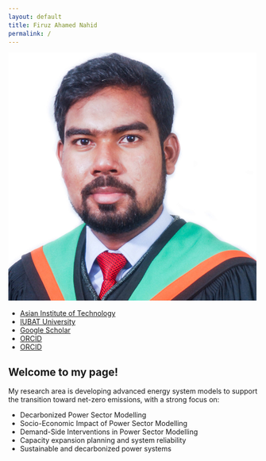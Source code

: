 ```yaml
---
layout: default
title: Firuz Ahamed Nahid
permalink: /
---
```


<div class="sidebar">
  <img src="/image/Untitled design.png" alt="Profile Picture" class="profile-img">

  <ul class="sidebar-links">
  <li><a href="https://www.ait.ac.th" target="_blank"><i class="fas fa-university"></i> Asian Institute of Technology</a></li>
  <li><a href="https://eee.iubat.edu/faculty/" target="_blank"><i class="fas fa-university"></i> IUBAT University</a></li>
  <li><a href="https://scholar.google.com/citations?user=uqPruO4AAAAJ&hl=en" target="_blank"><i class="fab fa-google"></i> Google Scholar</a></li>
  <li><a href="https://orcid.org/0000-0002-2531-7640" target="_blank"><i class="fab fa-orcid"></i> ORCID</a></li>
  <li><a href="https://www.linkedin.com/in/firuz-ahamed-nahid/" target="_blank"><i class="fab fa-linkedin"></i> ORCID</a></li>
    
  </ul>
  
</div>

<div class="main-content">
  <h2>Welcome to my page!</h2>
  <p>My research area is developing advanced energy system models to support the transition toward net-zero emissions, with a strong focus on:</p>
  <ul>
    <li>Decarbonized Power Sector Modelling</li>
    <li>Socio-Economic Impact of Power Sector Modelling</li>
    <li>Demand-Side Interventions in Power Sector Modelling</li>
    <li>Capacity expansion planning and system reliability</li>
    <li>Sustainable and decarbonized power systems</li>
  </ul>
</div>
